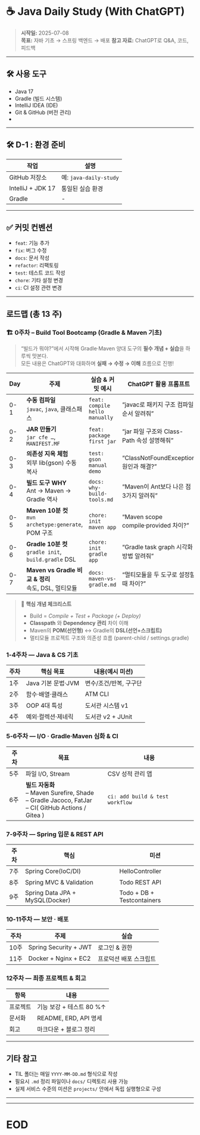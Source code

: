 # ☕️ Java Daily Study (With ChatGPT)

> **시작일:** 2025-07-08  
> **목표:** 자바 기초 → 스프링 백엔드 → 배포 
> **참고 자료:** ChatGPT로 Q&A, 코드, 피드백

---

## 🛠️ 사용 도구

- Java 17
- Gradle (빌드 시스템)
- IntelliJ IDEA (IDE)
- Git & GitHub (버전 관리)
- 
---

## 🛠️ D-1 : 환경 준비

| 작업 | 설명                                             |
|------|------------------------------------------------|
| GitHub 저장소 | 예: `java-daily-study`                          |
| IntelliJ + JDK 17 | 통일된 실습 환경                                      |
| Gradle  | -                                              |

---
## ✅ 커밋 컨벤션

- `feat`: 기능 추가
- `fix`: 버그 수정
- `docs`: 문서 작성
- `refactor`: 리팩토링
- `test`: 테스트 코드 작성
- `chore`: 기타 설정 변경
- `ci`: CI 설정 관련 변경

---

## 로드맵 (총 13 주)

### 🏗️ **0주차 – Build Tool Bootcamp** (Gradle & Maven 기초)

> “빌드가 뭐야?”에서 시작해 Gradle·Maven 양대 도구의 **필수 개념 + 실습**을 하루씩 맛본다.  
> 모든 내용은 ChatGPT와 대화하며 **실패 → 수정 → 이해** 흐름으로 진행!

| Day | 주제 | 실습 & 커밋 예시 | ChatGPT 활용 프롬프트 |
|-----|------|-----------------|-----------------------|
| 0-1 | **수동 컴파일**<br>`javac`, `java`, 클래스패스 | `feat: compile hello manually` | “javac로 패키지 구조 컴파일 순서 알려줘” |
| 0-2 | **JAR 만들기**<br>`jar cfe …`, `MANIFEST.MF` | `feat: package first jar` | “jar 파일 구조와 Class-Path 속성 설명해줘” |
| 0-3 | **의존성 지옥 체험**<br>외부 lib(gson) 수동 복사 | `test: gson manual demo` | “ClassNotFoundException 원인과 해결?” |
| 0-4 | **빌드 도구 WHY**<br>Ant → Maven → Gradle 역사 | `docs: why-build-tools.md` | “Maven이 Ant보다 나은 점 3가지 알려줘” |
| 0-5 | **Maven 10분 컷**<br>`mvn archetype:generate`, POM 구조 | `chore: init maven app` | “Maven scope compile·provided 차이?” |
| 0-6 | **Gradle 10분 컷**<br>`gradle init`, `build.gradle` DSL | `chore: init gradle app` | “Gradle task graph 시각화 방법 알려줘” |
| 0-7 | **Maven vs Gradle 비교 & 정리**<br>속도, DSL, 멀티모듈 | `docs: maven-vs-gradle.md` | “멀티모듈을 두 도구로 설정할 때 차이?” |

> 🔑 **핵심 개념 체크리스트**
> - Build = _Compile + Test + Package (+ Deploy)_
> - **Classpath** 와 **Dependency 관리** 차이 이해
> - Maven의 **POM(선언형)** ↔ Gradle의 **DSL(선언+스크립트)**
> - 멀티모듈 프로젝트 구조와 의존성 흐름 (parent-child / settings.gradle)

### 1-4주차 — Java & CS 기초

| 주차 | 핵심 목표 | 내용(예시 미션) |
|------|-----------|----------------|
| 1주 | Java 기본 문법·JVM | 변수/조건/반복, 구구단 |
| 2주 | 함수·배열·클래스 | ATM CLI |
| 3주 | OOP 4대 특성 | 도서관 시스템 v1 |
| 4주 | 예외·컬렉션·제네릭 | 도서관 v2 + JUnit |

### 5-6주차 — I/O · **Gradle·Maven 심화 & CI**

| 주차 | 목표 | 내용 |
|------|------|------|
| 5주 | 파일 I/O, Stream | CSV 성적 관리 앱 |
| 6주 | **빌드 자동화**<br>– Maven Surefire, Shade<br>– Gradle Jacoco, FatJar<br>– CI( GitHub Actions / Gitea ) | `ci: add build & test workflow` |

### 7-9주차 — Spring 입문 & REST API

| 주차 | 핵심 | 미션 |
|------|------|------|
| 7주 | Spring Core(IoC/DI) | HelloController |
| 8주 | Spring MVC & Validation | Todo REST API |
| 9주 | Spring Data JPA + MySQL(Docker) | Todo + DB + Testcontainers |

### 10-11주차 — 보안 · 배포

| 주차 | 주제 | 실습 |
|------|------|------|
| 10주 | Spring Security + JWT | 로그인 & 권한 |
| 11주 | Docker + Nginx + EC2 | 프로덕션 배포 스크립트 |

### 12주차 — 최종 프로젝트 & 회고

| 항목 | 내용 |
|------|------|
| 프로젝트 | 기능 보강 + 테스트 80 %↑ |
| 문서화 | README, ERD, API 명세 |
| 회고 | 마크다운 + 블로그 정리 |

---
## 기타 참고

- TIL 폴더는 매일 `YYYY-MM-DD.md` 형식으로 작성
- 필요시 `.md` 정리 파일이나 `docs/` 디렉토리 사용 가능
- 실제 서비스 수준의 미션은 `projects/` 안에서 독립 실행형으로 구성
---

---
# EOD